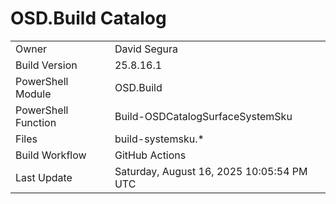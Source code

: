 ﻿# OSD.Build Catalog

| | |
|-|-|
| Owner | David Segura |
| Build Version | 25.8.16.1 |
| PowerShell Module | OSD.Build |
| PowerShell Function | Build-OSDCatalogSurfaceSystemSku |
| Files | build-systemsku.* |
| Build Workflow | GitHub Actions |
| Last Update | Saturday, August 16, 2025 10:05:54 PM UTC |
